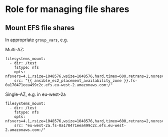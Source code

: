 # Role for managing file shares

## Mount EFS file shares

In appropriate `group_vars`, e.g.

Multi-AZ:
```
filesystems_mount:
  - dir: /test
    fstype: nfs
    opts: nfsvers=4.1,rsize=1048576,wsize=1048576,hard,timeo=600,retrans=2,noresvport,nofail
    src: "{{ ansible_ec2_placement_availability_zone }}.fs-0a170471eea499c2c.efs.eu-west-2.amazonaws.com:/"
```

Single-AZ, e.g. in eu-west-2a
```
filesystems_mount:
  - dir: /test
    fstype: nfs
    opts: nfsvers=4.1,rsize=1048576,wsize=1048576,hard,timeo=600,retrans=2,noresvport,nofail
    src: "eu-west-2a.fs-0a170471eea499c2c.efs.eu-west-2.amazonaws.com:/"
```
